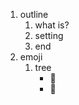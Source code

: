 1. outline
   1. what is?
   1. setting
   1. end
1. emoji
   1. tree
      *  :palm_tree:
      *  :tanabata_tree:
